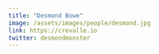 ```yaml
---
title: "Desmond Bowe"
image: /assets/images/people/desmond.jpg
link: https://crevalle.io
twitter: desmondmonster
---
```

